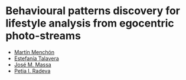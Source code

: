 # Behavioural patterns discovery for lifestyle analysis from egocentric photo-streams

* [Martín Menchón](mailto:mmenchon@exa.unicen.edu.ar)
* [Estefanía Talavera](mailto:e.talavera.martinez@rug.nl)
* [José M. Massa](mailto:jmassa@exa.unicen.edu.ar)
* [Petia I. Radeva](mailto:petia.ivanova@ub.edu)


